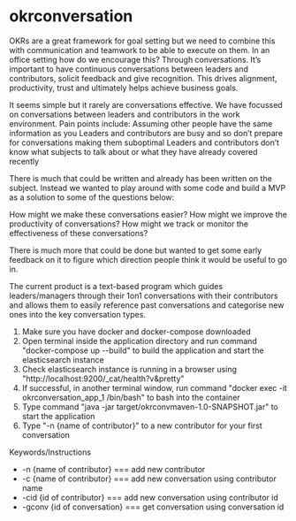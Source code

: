 # okrconversation

OKRs are a great framework for goal setting but we need to combine this with communication and teamwork to be able to execute on them.
In an office setting how do we encourage this? Through conversations. It’s important to have continuous conversations between leaders and contributors, solicit feedback and give recognition. This drives alignment, productivity, trust and ultimately helps achieve business goals.

It seems simple but it rarely are conversations effective. We have focussed on conversations between leaders and contributors in the work environment. Pain points include: Assuming other people have the same information as you Leaders and contributors are busy and so don’t prepare for conversations making them suboptimal Leaders and contributors don’t know what subjects to talk about or what they have already covered recently

There is much that could be written and already has been written on the subject. Instead we wanted to play around with some code and build a MVP as a solution to some of the questions below:

How might we make these conversations easier? How might we improve the productivity of conversations? How might we track or monitor the effectiveness of these conversations?

There is much more that could be done but wanted to get some early feedback on it to figure which direction people think it would be useful to go in.

The current product is a text-based program which guides leaders/managers through their 1on1 conversations with their contributors and allows them to easily reference past conversations and categorise new ones into the key conversation types.

1. Make sure you have docker and docker-compose downloaded
2. Open terminal inside the application directory and run command "docker-compose up --build" to build the application and
    start the elasticsearch instance
3. Check elasticsearch instance is running in a browser using "http://localhost:9200/_cat/health?v&pretty"
4. If successful, in another terminal window, run command "docker exec -it okrconversation_app_1 /bin/bash" to bash into the
    container
5. Type command "java -jar target/okrconvmaven-1.0-SNAPSHOT.jar" to start the application
6. Type "-n {name of contributor}" to a new contributor for your first conversation


Keywords/Instructions
* -n {name of contributor} === add new contributor
* -c {name of contributor} === add new conversation using contributor name
* -cid {id of contributor} === add new conversation using contributor id
* -gconv {id of conversation} === get conversation using conversation id
